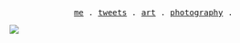 <p align="center">
  <samp>
    <a href="https://alexfertel.me">me</a> .
    <a href="https://twitter.com/alexfertel">tweets</a> .
    <a href="https://foundation.app/@alexfertel">art</a> .
    <a href="https://www.instagram.com/alexfertel/">photography</a> .
  </samp>
</p>

![](https://hit.yhype.me/github/profile?user_id=22298999)
